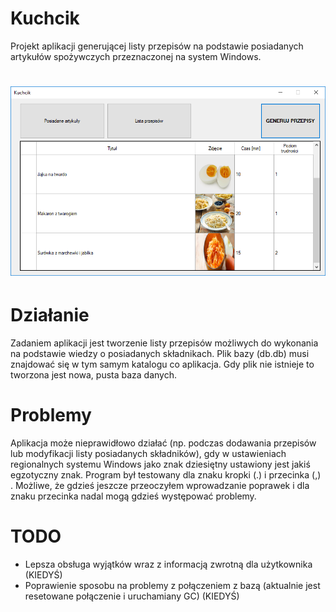 # Kuchcik
Projekt aplikacji generującej listy przepisów na podstawie posiadanych artykułów spożywczych przeznaczonej na system Windows.

# ![Screenshot](https://github.com/lnarolski/Kuchcik/blob/master/screenshot.png)

# Działanie
Zadaniem aplikacji jest tworzenie listy przepisów możliwych do wykonania na podstawie wiedzy o posiadanych składnikach. Plik bazy (db.db) musi znajdować się w tym samym katalogu co aplikacja. Gdy plik nie istnieje to tworzona jest nowa, pusta baza danych.

# Problemy
Aplikacja może nieprawidłowo działać (np. podczas dodawania przepisów lub modyfikacji listy posiadanych składników), gdy w ustawieniach regionalnych systemu Windows jako znak dziesiętny ustawiony jest jakiś egzotyczny znak. Program był testowany dla znaku kropki (.) i przecinka (,) . Możliwe, że gdzieś jeszcze przeoczyłem wprowadzanie poprawek i dla znaku przecinka nadal mogą gdzieś występować problemy.

# TODO
- Lepsza obsługa wyjątków wraz z informacją zwrotną dla użytkownika (KIEDYŚ)
- Poprawienie sposobu na problemy z połączeniem z bazą (aktualnie jest resetowane połączenie i uruchamiany GC) (KIEDYŚ)
